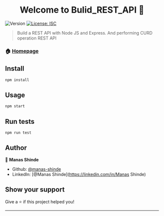 <h1 align="center">Welcome to Bulid_REST_API 👋</h1>
<p>
  <img alt="Version" src="https://img.shields.io/badge/version-1.0.0-blue.svg?cacheSeconds=2592000" />
  <a href="#" target="_blank">
    <img alt="License: ISC" src="https://img.shields.io/badge/License-ISC-yellow.svg" />
  </a>
</p>

> Build a REST API with Node JS and Express. And performing CURD operation REST API

### 🏠 [Homepage](index.js)

## Install

```sh
npm install
```

## Usage

```sh
npm start
```

## Run tests

```sh
npm run test
```

## Author

👤 **Manas Shinde**

* Github: [@manas-shinde](https://github.com/manas-shinde)
* LinkedIn: [@Manas Shinde](https://linkedin.com/in/Manas Shinde)

## Show your support

Give a ⭐️ if this project helped you!

***
